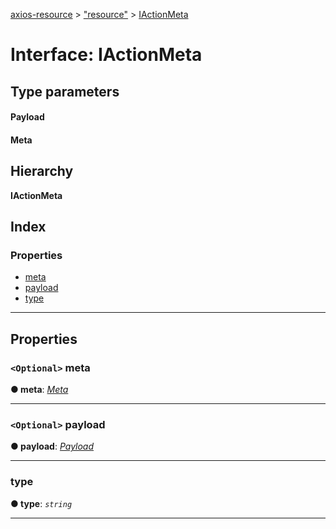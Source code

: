 [axios-resource](../README.md) > ["resource"](../modules/_resource_d_.md) > [IActionMeta](../interfaces/_resource_d_.iactionmeta.md)

# Interface: IActionMeta

## Type parameters

#### Payload

#### Meta

## Hierarchy

**IActionMeta**

## Index

### Properties

- [meta](_resource_d_.iactionmeta.md#meta)
- [payload](_resource_d_.iactionmeta.md#payload)
- [type](_resource_d_.iactionmeta.md#type)

---

## Properties

<a id="meta"></a>

### `<Optional>` meta

**● meta**: _[Meta]()_

---

<a id="payload"></a>

### `<Optional>` payload

**● payload**: _[Payload]()_

---

<a id="type"></a>

### type

**● type**: _`string`_

---
